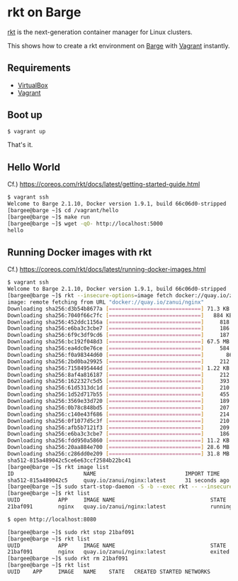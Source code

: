 # rkt on Barge

[rkt](https://coreos.com/rkt/) is the next-generation container manager for Linux clusters.

This shows how to create a rkt environment on [Barge](https://atlas.hashicorp.com/ailispaw/boxes/barge) with [Vagrant](https://www.vagrantup.com/) instantly.

## Requirements

- [VirtualBox](https://www.virtualbox.org/)
- [Vagrant](https://www.vagrantup.com/)

## Boot up

```bash
$ vagrant up
```

That's it.

## Hello World

Cf.) https://coreos.com/rkt/docs/latest/getting-started-guide.html

```bash
$ vagrant ssh
Welcome to Barge 2.1.10, Docker version 1.9.1, build 66c06d0-stripped
[bargee@barge ~]$ cd /vagrant/hello
[bargee@barge ~]$ make run
[bargee@barge ~]$ wget -qO- http://localhost:5000
hello
```

## Running Docker images with rkt

Cf.) https://coreos.com/rkt/docs/latest/running-docker-images.html

```bash
$ vagrant ssh
Welcome to Barge 2.1.10, Docker version 1.9.1, build 66c06d0-stripped
[bargee@barge ~]$ rkt --insecure-options=image fetch docker://quay.io/zanui/nginx
image: remote fetching from URL "docker://quay.io/zanui/nginx"
Downloading sha256:d3b54b8677a [=============================] 71.3 KB / 71.3 KB
Downloading sha256:7040f66c7fc [=============================]   884 KB / 884 KB
Downloading sha256:452ddc1156a [=============================]     818 B / 818 B
Downloading sha256:e6ba3c3cbe7 [=============================]     186 B / 186 B
Downloading sha256:6f9c3df9cd6 [=============================]     187 B / 187 B
Downloading sha256:bc192f048d3 [=============================] 67.5 MB / 67.5 MB
Downloading sha256:ea4dc0e76ce [=============================]     584 B / 584 B
Downloading sha256:f0a98344d60 [=============================]       86 B / 86 B
Downloading sha256:2bd0ba29925 [=============================]     212 B / 212 B
Downloading sha256:7158495444d [=============================] 1.22 KB / 1.22 KB
Downloading sha256:8af4a816187 [=============================]     212 B / 212 B
Downloading sha256:1622327c5d5 [=============================]     393 B / 393 B
Downloading sha256:61d5313dc1d [=============================]     210 B / 210 B
Downloading sha256:1d52d717b55 [=============================]     455 B / 455 B
Downloading sha256:3569e33d720 [=============================]     189 B / 189 B
Downloading sha256:0b78c848bd5 [=============================]     207 B / 207 B
Downloading sha256:c140e43f686 [=============================]     214 B / 214 B
Downloading sha256:0f1077d5c3f [=============================]     210 B / 210 B
Downloading sha256:afb5b7121f3 [=============================]     209 B / 209 B
Downloading sha256:e6ba3c3cbe7 [=============================]     186 B / 186 B
Downloading sha256:fdd950a5860 [=============================] 11.2 KB / 11.2 KB
Downloading sha256:20aa884e700 [=============================] 28.6 MB / 28.6 MB
Downloading sha256:c286dd0e209 [=============================] 31.8 MB / 31.8 MB
sha512-815a489042c5ce6e63ccf2584b22bc41
[bargee@barge ~]$ rkt image list
ID                      NAME                            IMPORT TIME     LAST USED       SIZE    LATEST
sha512-815a489042c5     quay.io/zanui/nginx:latest      31 seconds ago  31 seconds ago  276MiB  true
[bargee@barge ~]$ sudo start-stop-daemon -S -b --exec rkt -- --insecure-options=image run --port=80-tcp:8080 docker://quay.io/zanui/nginx
[bargee@barge ~]$ rkt list
UUID            APP     IMAGE NAME                              STATE   CREATED         STARTED         NETWORKS
21baf091        nginx   quay.io/zanui/nginx:latest              running 3 seconds ago   3 seconds ago   default:ip4=172.16.28.2
```

```bash
$ open http://localhost:8080
```

```bash
[bargee@barge ~]$ sudo rkt stop 21baf091
[bargee@barge ~]$ rkt list
UUID            APP     IMAGE NAME                              STATE   CREATED         STARTED         NETWORKS
21baf091        nginx   quay.io/zanui/nginx:latest              exited  30 minutes ago  30 minutes ago
[bargee@barge ~]$ sudo rkt rm 21baf091
[bargee@barge ~]$ rkt list
UUID    APP     IMAGE   NAME    STATE   CREATED STARTED NETWORKS
```
